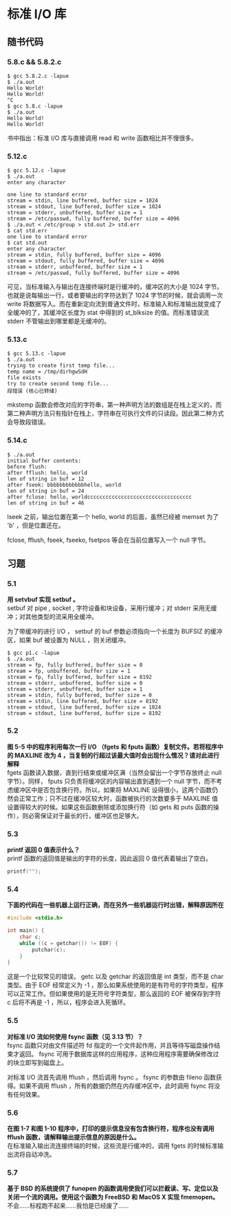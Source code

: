 # 标准 I/O 库

## 随书代码

### 5.8.c && 5.8.2.c

```shell
$ gcc 5.8.2.c -lapue
$ ./a.out 
Hello World!
Hello World!
^C
$ gcc 5.8.c -lapue
$ ./a.out 
Hello World!
Hello World!
```

书中指出：标准 I/O 库与直接调用 read 和 write 函数相比并不慢很多。

### 5.12.c

```shell
$ gcc 5.12.c -lapue
$ ./a.out
enter any character

one line to standard error
stream = stdin, line buffered, buffer size = 1024
stream = stdout, line buffered, buffer size = 1024
stream = stderr, unbuffered, buffer size = 1
stream = /etc/passwd, fully buffered, buffer size = 4096
$ ./a.out < /etc/group > std.out 2> std.err
$ cat std.err
one line to standard error
$ cat std.out
enter any character
stream = stdin, fully buffered, buffer size = 4096
stream = stdout, fully buffered, buffer size = 4096
stream = stderr, unbuffered, buffer size = 1
stream = /etc/passwd, fully buffered, buffer size = 4096
```

可见，当标准输入与输出在连接终端时是行缓冲的，缓冲区的大小是 1024 字节。也就是说每输出一行，或者要输出的字符达到了 1024 字节的时候，就会调用一次 write 将数据写入。而在重新定向流到普通文件时，标准输入和标准输出就变成了全缓冲的了，其缓冲区长度为 stat 中得到的 st_blksize 的值。而标准错误流 stderr 不管输出到哪里都是无缓冲的。

### 5.13.c

```shell
$ gcc 5.13.c -lapue
$ ./a.out
trying to create first temp file...
temp name = /tmp/dirhgwSdH
file exists
try to create second temp file...
段错误 (核心已转储)
```

mkstemp 函数会修改对应的字符串，第一种声明方法的数组是在栈上定义的，而第二种声明方法只有指针在栈上，字符串在可执行文件的只读段。因此第二种方式会导致段错误。

### 5.14.c

```shell
$ ./a.out
initial buffer contents:
before flush:
after fflush: hello, world
len of string in buf = 12
after fseek: bbbbbbbbbbbbhello, world
len of string in buf = 24
after fclose: hello, worldcccccccccccccccccccccccccccccccccc
len of string in buf = 46
```

lseek 之前，输出位置在第一个 hello, world 的后面，虽然已经被 memset 为了 'b' ，但是位置还在。

fclose, fflush, fseek, fseeko, fsetpos 等会在当前位置写入一个 null 字节。

## 习题

### 5.1

**用 setvbuf 实现 setbuf 。**  
setbuf 对 pipe , socket , 字符设备和块设备，采用行缓冲；对 stderr 采用无缓冲；对其他类型的流采用全缓冲。

为了带缓冲的进行 I/O ， setbuf 的 buf 参数必须指向一个长度为 BUFSIZ 的缓冲区，如果 buf 被设置为 NULL ，则关闭缓冲。

```shell
$ gcc p1.c -lapue
$ ./a.out
stream = fp, fully buffered, buffer size = 0
stream = fp, unbuffered, buffer size = 1
stream = fp, fully buffered, buffer size = 8192
stream = stderr, unbuffered, buffer size = 0
stream = stderr, unbuffered, buffer size = 1
stream = stdin, fully buffered, buffer size = 0
stream = stdin, line buffered, buffer size = 8192
stream = stdout, line buffered, buffer size = 1024
stream = stdout, line buffered, buffer size = 8192
```

### 5.2

**图 5-5 中的程序利用每次一行 I/O （fgets 和 fputs 函数）复制文件。若将程序中的 MAXLINE 改为 4 ，当复制的行超过该最大值时会出现什么情况？请对此进行解释**  
fgets 函数读入数据，直到行结束或缓冲区满（当然会留出一个字节存放终止 null 字节）。同样， fputs 只负责将缓冲区的内容输出直到遇到一个 null 字节，而不考虑缓冲区中是否包含换行符。所以，如果将 MAXLINE 设得很小，这两个函数仍然会正常工作；只不过在缓冲区较大时，函数被执行的次数要多于 MAXLINE 值设置得较大的时候。如果这些函数删除或添加换行符（如 gets 和 puts 函数的操作），则必需保证对于最长的行，缓冲区也足够大。

### 5.3

**printf 返回 0 值表示什么？**  
printf 函数的返回值是输出的字符的长度，因此返回 0 值代表着输出了空白。

```C
printf("");
```

### 5.4

**下面的代码在一些机器上运行正确，而在另外一些机器运行时出错，解释原因所在**  

```C
#include <stdio.h>

int main() {
    char c;
    while ((c = getchar()) != EOF) {
        putchar(c);
    }
}
```

这是一个比较常见的错误。 getc 以及 getchar 的返回值是 int 类型，而不是 char 类型。由于 EOF 经常定义为 -1 ，那么如果系统使用的是有符号的字符类型，程序可以正常工作。但如果使用的是无符号字符类型，那么返回的 EOF 被保存到字符 c 后将不再是 -1 ，所以，程序会进入死循环。

### 5.5

**对标准 I/O 流如何使用 fsync 函数（见 3.13 节）？**  
fsync 函数只对由文件描述符 fd 指定的一个文件起作用，并且等待写磁盘操作结束才返回。 fsync 可用于数据库这样的应用程序，这种应用程序需要确保修改过的块立即写到磁盘上。

对标准 I/O 流首先调用 fflush ，然后调用 fsync 。 fsync 的参数由 fileno 函数获得。如果不调用 fflush ，所有的数据仍然在内存缓冲区中，此时调用 fsync 将没有任何效果。

### 5.6

**在图 1-7 和图 1-10 程序中，打印的提示信息没有包含换行符，程序也没有调用 fflush 函数，请解释输出提示信息的原因是什么。**  
在标准输入输出流连接终端的时候，这些流是行缓冲的，调用 fgets 的时候标准输出流将自动冲洗。

### 5.7

**基于 BSD 的系统提供了 funopen 的函数调用使我们可以拦截读、写、定位以及关闭一个流的调用。使用这个函数为 FreeBSD 和 MacOS X 实现 fmemopen。**  
不会……标程跑不起来……我怕是已经废了……